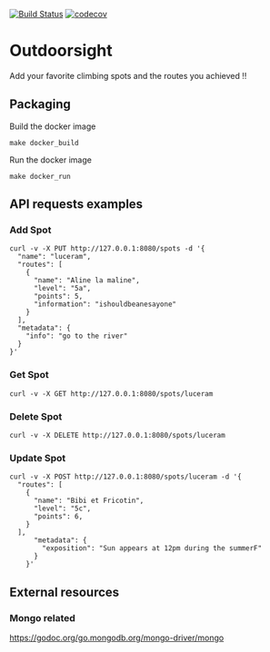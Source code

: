 [![Build Status](https://travis-ci.com/doniacld/outdoorsight.svg?token=izzKU5X6FkS6FPGKshop&branch=init-structure)](https://travis-ci.com/doniacld/outdoorsighty)
[![codecov](https://codecov.io/gh/doniacld/outdoorsight/branch/master/graph/badge.svg?token=G8F353D8BW)](https://codecov.io/gh/doniacld/outdoorsight)


# Outdoorsight

Add your favorite climbing spots and the routes you achieved !! 

## Packaging

Build the docker image

    make docker_build

Run the docker image

    make docker_run

## API requests examples

### Add Spot

    curl -v -X PUT http://127.0.0.1:8080/spots -d '{
      "name": "luceram",
      "routes": [
        {
          "name": "Aline la maline",
          "level": "5a",
          "points": 5,
          "information": "ishouldbeanesayone"
        }
      ],
      "metadata": {
        "info": "go to the river"
      }
    }'

### Get Spot

    curl -v -X GET http://127.0.0.1:8080/spots/luceram

### Delete Spot

    curl -v -X DELETE http://127.0.0.1:8080/spots/luceram

### Update Spot

    curl -v -X POST http://127.0.0.1:8080/spots/luceram -d '{
      "routes": [
        {
          "name": "Bibi et Fricotin",
          "level": "5c",
          "points": 6,
        }
      ],
          "metadata": {
            "exposition": "Sun appears at 12pm during the summerF"
          }
        }'
    
## External resources

### Mongo related
https://godoc.org/go.mongodb.org/mongo-driver/mongo
